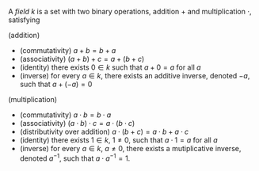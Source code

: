 A *field* $k$ is a set with two binary operations, addition $+$ and multiplication $\cdot$, satisfying

(addition)
- (commutativity) $a+b=b+a$
- (associativity) $(a+b)+c=a+(b+c)$
- (identity) there exists $0 \in k$ such that $a+0=a$ for all $a$
- (inverse) for every $a \in k$, there exists an additive inverse, denoted $-a$, such that $a+(-a)=0$

(multiplication)
- (commutativity) $a \cdot b = b \cdot a$
- (associativity) $(a \cdot b) \cdot c = a \cdot (b \cdot c)$
- (distributivity over addition) $a\cdot (b + c) = a \cdot b + a \cdot c$
- (identity) there exists $1 \in k$, $1 \neq 0$, such that $a \cdot 1 = a$ for all $a$
- (inverse) for every $a \in k$, $a \neq 0$, there exists a mutiplicative inverse, denoted $a^{-1}$, such that $a \cdot a^{-1} = 1$.
